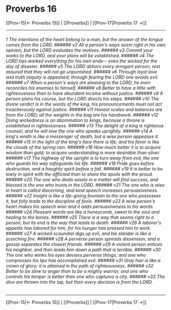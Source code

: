 # Proverbs 16

[[Prov-15|← Proverbs 15]] | [[Proverbs]] | [[Prov-17|Proverbs 17 →]]
***

###### 1 The intentions of the heart belong to a man, but the answer of the tongue comes from the LORD. ###### v2 All a person's ways seem right in his own opinion, but the LORD evaluates the motives. ###### v3 Commit your works to the LORD, and your plans will be established. ###### v4 The LORD has worked everything for his own ends-- even the wicked for the day of disaster. ###### v5 The LORD abhors every arrogant person; rest assured that they will not go unpunished. ###### v6 Through loyal love and truth iniquity is appeased; through fearing the LORD one avoids evil. ###### v7 When a person's ways are pleasing to the LORD, he even reconciles his enemies to himself. ###### v8 Better to have a little with righteousness than to have abundant income without justice. ###### v9 A person plans his course, but the LORD directs his steps. ###### v10 The divine verdict is in the words of the king, his pronouncements must not act treacherously against justice. ###### v11 Honest scales and balances are from the LORD; all the weights in the bag are his handiwork. ###### v12 Doing wickedness is an abomination to kings, because a throne is established in righteousness. ###### v13 The delight of a king is righteous counsel, and he will love the one who speaks uprightly. ###### v14 A king's wrath is like a messenger of death, but a wise person appeases it. ###### v15 In the light of the king's face there is life, and his favor is like the clouds of the spring rain. ###### v16 How much better it is to acquire wisdom than gold; to acquire understanding is more desirable than silver. ###### v17 The highway of the upright is to turn away from evil; the one who guards his way safeguards his life. ###### v18 Pride goes before destruction, and a haughty spirit before a fall. ###### v19 It is better to be lowly in spirit with the afflicted than to share the spoils with the proud. ###### v20 The one who deals wisely in a matter will find success, and blessed is the one who trusts in the LORD. ###### v21 The one who is wise in heart is called discerning, and kind speech increases persuasiveness. ###### v22 Insight is like a life-giving fountain to the one who possesses it, but folly leads to the discipline of fools. ###### v23 A wise person's heart makes his speech wise and it adds persuasiveness to his words. ###### v24 Pleasant words are like a honeycomb, sweet to the soul and healing to the bones. ###### v25 There is a way that seems right to a person, but its end is the way that leads to death. ###### v26 A laborer's appetite has labored for him, for his hunger has pressed him to work. ###### v27 A wicked scoundrel digs up evil, and his slander is like a scorching fire. ###### v28 A perverse person spreads dissension, and a gossip separates the closest friends. ###### v29 A violent person entices his neighbor, and then leads him down a path that is terrible. ###### v30 The one who winks his eyes devises perverse things, and one who compresses his lips has accomplished evil. ###### v31 Gray hair is like a crown of glory; it is attained in the path of righteousness. ###### v32 Better to be slow to anger than to be a mighty warrior, and one who controls his temper is better than one who captures a city. ###### v33 The dice are thrown into the lap, but their every decision is from the LORD.

***
[[Prov-15|← Proverbs 15]] | [[Proverbs]] | [[Prov-17|Proverbs 17 →]]
